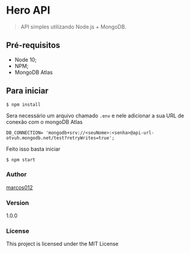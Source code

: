 # Hero API
> API simples utilizando Node.js + MongoDB.

## Pré-requisitos
- Node 10;
- NPM;
- MongoDB Atlas

## Para iniciar
```
$ npm install
```

Sera necessário um arquivo chamado `.env` e nele adicionar a sua URL de conexão com o mongoDB Atlas 

```
DB_CONNECTION= 'mongodb+srv://<seuNome>:<senha>@api-url-otvuh.mongodb.net/test?retryWrites=true';

```
Feito isso basta iniciar

```
$ npm start
```

### Author

[marcos012](https://marcos012.github.io/site)

### Version

1.0.0

### License

This project is licensed under the MIT License

